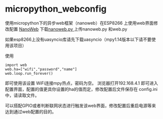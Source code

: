 # micropython_webconfig
使用micropython下的异步web框架（nanoweb）在ESP8266 上使用web界面修改配置
 [NanoWeb](https://github.com/hugokernel/micropython-nanoweb)
 下载[nanoweb.py ](https://github.com/hugokernel/micropython-nanoweb)
 上传nanoweb.py 和web.py  
 
 如果esp8266上没有uasyncio库请先下载uasyncio（mpy1.14版本以下请不要使用该项目）
 
 使用
 ```
 import web
 web.ha=["wifi","password","name"]
 web.loop.run_forever()
 
 ```
 
 即可使用该设置
 WiFi连接mpy热点，密码为空。
浏览器打开192.168.4.1 即可进入配置界面，配置的值更具你设置的ha的值而定，修改配置后文件保存在 config.ini 中，请读取文件。

可以搭配GPIO或者判断联网状态进行触发该web界面，修改配置后重启电源等来达到通过web配置的目的。


